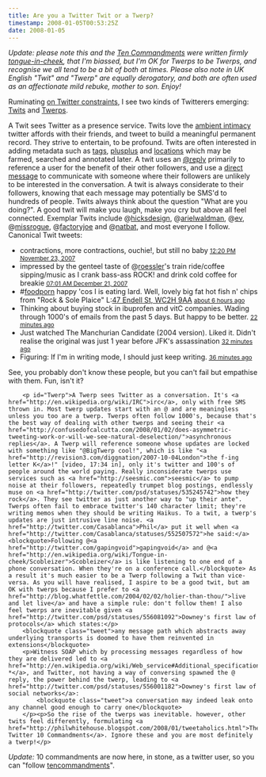 ```yaml
---
title: Are you a Twitter Twit or a Twerp?
timestamp: 2008-01-05T00:53:25Z
date: 2008-01-05
---
```


<p><i>Update: please note this and the <a href="http://twitter.com/tencommandments">Ten Commandments</a> were written firmly <a href="http://en.wikipedia.org/wiki/Tongue-in-cheek">tongue-in-cheek</a>, that I'm biassed, but I'm OK for Twerps to be Twerps, and recognise we all tend to be a bit of both at times. Please also note in UK English "Twit" and "Twerp" are equally derogatory, and both are often used as an affectionate mild rebuke, mother to son. Enjoy!</i><i></i></p>
<p>Ruminating <a href="http://blog.whatfettle.com/2008/01/04/on-twitter-constraints/">on Twitter constraints</a>, I see two kinds of Twitterers emerging: <a href="#Twit">Twits</a> and <a href="#Twerp">Twerps</a>.</p>
<p id="Twit">A Twit sees Twitter as a presence service. Twits love the <a href="http://www.disambiguity.com/ambient-intimacy/">ambient intimacy</a> twitter affords with their friends, and tweet to build a meaningful permanent record. They strive to entertain, to be profound. Twits are often interested in adding metadata such as <a href="http://hashtags.org/">tags</a>, <a href="http://plusplusbot.com/">plusplus</a> and  <a href="http://api.twittervision.com/maps/location_examples.html">locations</a> which may be farmed, searched and annotated later. A twit uses an <a href="http://help.twitter.com/index.php?pg=kb.page&id=63"><abbr title="@">@reply</abbr></a> primarily to reference a user for the benefit of their other followers, and use a <a href="http://help.twitter.com/index.php?pg=kb.page&id=15">direct message</a> to communicate with someone where their followers are unlikely to be interested in the conversation. A twit is always considerate to their followers, knowing that each message may potentially be SMS'd to hundreds of people.	Twits always think about the question "What are you doing?". A good twit will make you laugh, make you cry but above all feel connected. Exemplar Twits include @<a href="http://twitter.com/hicksdesign">hicksdesign</a>, @<a href="http://twitter.com/arielwaldman">arielwaldman</a>, @<a href="http://twitter.com/ev">ev</a>, @<a href="http://twitter.com/missrogue">missrogue</a>, @<a href="http://twitter.com/factoryjoe">factoryjoe</a> and @<a href="http://twitter.com/Natbat">natbat</a>, and most everyone I follow. Canonical Twit tweets:</p>
		<ul>
			<li><span>contractions, more contractions, ouchie!, but still no baby</span><span> <a href="http://twitter.com/koalie/statuses/437390022" class="entry-date" rel="bookmark" style="font-size: 85%;"><abbr class="published" title="2007-11-23T11:20:54+00:00">12:20 PM November 23, 2007</abbr></a></span></li>
			<li><span>impressed by the genteel taste of @<a href="http://twitter.com/roessler">roessler</a>'s train ride/coffee sipping/music as I crank bass-ass ROCK! and drink cold coffee for breakie</span> <span><a class="published" href="http://twitter.com/amyvdh/statuses/520891012" style="font-size: 85%;"><abbr title="2007-12-21T12:01:36+00:00" class="published">07:01 AM December 21, 2007</abbr></a></span></li>
			<li><span>#<a rel="tag" href="http://www.hashtags.org/tag/foodporn/">foodporn</a> happy 'cos I is eating lard. Well, lovely big fat hot fish n' chips from "Rock & Sole Plaice" L:<a href="http://maps.google.com/maps?f=q&q=47 Endell St, WC2H 9AA">47 Endell St, WC2H 9AA</a></span> <a href="http://twitter.com/psd/statuses/562012642" style="font-size: 85%;"><abbr title="2008-01-05Z14:15:43" class="published">about 6 hours ago</abbr></a></li>
			<li><span>Thinking about buying stock in ibuprofen and vitC companies.  Wading through 1000's of emails from the past 5 days.  But happy to be better.</span> <span><a href="http://twitter.com/MaryHodder/statuses/563448622" class="entry-date" style="font-size: 85%;" rel="bookmark"><abbr class="published" title="2008-01-04T22:36:53+00:00">22 minutes</abbr> ago</a></span></li>
			<li>Just watched The Manchurian Candidate (2004 version). Liked it. Didn't realise the original was just 1 year before JFK's assassination <span><a href="http://twitter.com/tdroza/statuses/563556072" class="entry-date" rel="bookmark" style="font-size: 85%;"><abbr class="published" title="2008-01-04T23:18:55+00:00">32 minutes</abbr> ago</a></span></li>
				<li><span>Figuring: If I'm in writing mode, I should just keep writing.</span> <span><a href="http://twitter.com/ev/statuses/563547252" class="entry-date" rel="bookmark" style="font-size: 85%;"><abbr class="published" title="2008-01-04T23:15:32+00:00" >36 minutes</abbr> ago</a></span></li>
		</ul><p>See, you probably don't know these people, but you can't fail but empathise with them. Fun, isn't it?</p>
		
		<p id="Twerp">A Twerp sees Twitter as a conversation. It's <a href="http://en.wikipedia.org/wiki/IRC">irc</a>, only with free SMS thrown in. Most twerp updates start with an @ and are meaningless unless you too are a twerp. Twerps often follow 1000's, because that's the best way of dealing with other twerps and seeing their <a href="http://confusedofcalcutta.com/2008/01/02/does-asymmetric-tweeting-work-or-will-we-see-natural-deselection/">asynchronous replies</a>. A Twerp will reference someone whose updates are locked with something like "@BigTwerp cool!", which is like "<a href="http://revision3.com/diggnation/2007-10-04London">the f-ing letter K</a>!" [video, 17:34 in], only it's twitter and 100's of people around the world paying. Really inconsiderate twerps use services such as <a href="http://seesmic.com">seesmic</a> to pump noise at their followers, repeatedly trumpet blog postings, endlessly muse on <a href="http://twitter.com/psd/statuses/535245742">how they rock</a>. They see twitter as just another way to "up their ante". Twerps often fail to embrace twitter's 140 character limit; they're writing memos when they should be writing Haikus. To a twit, a twerp's updates are just intrusive line noise. <a href="http://twitter.com/Casablanca">Phil</a> put it well when <a href="http://twitter.com/Casablanca/statuses/552507572">he said:</a><blockquote>Following @<a href="http://twitter.com/gapingvoid">gapingvoid</a> and @<a href="http://en.wikipedia.org/wiki/Tongue-in-cheek/Scobleizer">Scobleizer</a> is like listening to one end of a phone conversation. When they're on a conference call.</blockquote> As a result it's much easier to be a Twerp following a Twit than vice-versa. As you will have realised, I aspire to be a good twit, but am OK with twerps because I prefer to <a href="http://blog.whatfettle.com/2004/02/02/holier-than-thou/">live and let live</a> and have a simple rule: don't follow them! I also feel twerps are inevitable given <a href="http://twitter.com/psd/statuses/556081092">Downey's first law of protocols</a> which states:</p>
		<blockquote class="tweet">any message path which abstracts away underlying transports is doomed to have them reinvented in extensions</blockquote>
		<p>Witness SOAP which by processing messages regardless of how they are delivered led to <a href="http://en.wikipedia.org/wiki/Web_service#Additional_specifications.2C_WS-.2A">WS-*</a>, and Twitter, not having a way of conversing spawned the @ reply, the power behind the twerp, leading to <a href="http://twitter.com/psd/statuses/556001182">Downey's first law of social networks</a>:
			<blockquote class="tweet">a conversation may indeed leak onto any channel good enough to carry one</blockquote>
		</p><p>So the rise of the twerps was inevitable. however, other twits feel differently, formulating <a href="http://philwhitehouse.blogspot.com/2008/01/tweetaholics.html">The Twitter 10 Commandments</a>. Ignore these and you are most definitely a twerp!</p>
<p><i>Update:</i> 10 commandments are now here, in stone, as a twitter user, so you can "follow <a href="http://twitter.com/tencommandments">tencommandments</a>".</p>
		


